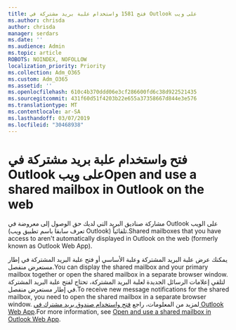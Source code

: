 ```yaml
---
title: فتح 1581 واستخدام علبة بريد مشتركة في Outlook على ويب
ms.author: chrisda
author: chrisda
manager: serdars
ms.date: ''
ms.audience: Admin
ms.topic: article
ROBOTS: NOINDEX, NOFOLLOW
localization_priority: Priority
ms.collection: Adm_O365
ms.custom: Adm_O365
ms.assetid: ''
ms.openlocfilehash: 610c4b370ddd06e3cf286600fd6c38d922521435
ms.sourcegitcommit: 431f60d51f4203b22e655a37358667d844e3e576
ms.translationtype: MT
ms.contentlocale: ar-SA
ms.lasthandoff: 03/07/2019
ms.locfileid: "30468938"
---
```

# <a name="open-and-use-a-shared-mailbox-in-outlook-on-the-web"></a><span data-ttu-id="81e7d-102">فتح واستخدام علبة بريد مشتركة في Outlook على ويب</span><span class="sxs-lookup"><span data-stu-id="81e7d-102">Open and use a shared mailbox in Outlook on the web</span></span>

<span data-ttu-id="81e7d-103">مشاركة صناديق البريد التي لديك حق الوصول إلى معروضة في Outlook على الويب (تعرف سابقا باسم تطبيق ويب Outlook) تلقائياً.</span><span class="sxs-lookup"><span data-stu-id="81e7d-103">Shared mailboxes that you have access to aren't automatically displayed in Outlook on the web (formerly known as Outlook Web App).</span></span>

<span data-ttu-id="81e7d-104">يمكنك عرض علبة البريد المشتركة وعلبة الأساسي أو فتح علبة البريد المشتركة في إطار مستعرض منفصل.</span><span class="sxs-lookup"><span data-stu-id="81e7d-104">You can display the shared mailbox and your primary mailbox together or open the shared mailbox in a separate browser window.</span></span> <span data-ttu-id="81e7d-105">لتلقي إعلامات الرسائل الجديدة لعلبة البريد المشتركة، تحتاج لفتح علبة البريد المشتركة في إطار مستعرض منفصل.</span><span class="sxs-lookup"><span data-stu-id="81e7d-105">To receive new message notifications for the shared mailbox, you need to open the shared mailbox in a separate browser window.</span></span> <span data-ttu-id="81e7d-106">لمزيد من المعلومات، راجع [فتح واستخدام صندوق بريد مشترك في Outlook Web App](https://support.office.com/article/BC127866-42BE-4DE7-92AE-1EF2F787FD5C).</span><span class="sxs-lookup"><span data-stu-id="81e7d-106">For more information, see [Open and use a shared mailbox in Outlook Web App](https://support.office.com/article/BC127866-42BE-4DE7-92AE-1EF2F787FD5C).</span></span>
